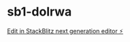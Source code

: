 # sb1-dolrwa

[Edit in StackBlitz next generation editor ⚡️](https://stackblitz.com/~/github.com/wennixdev/sb1-dolrwa)